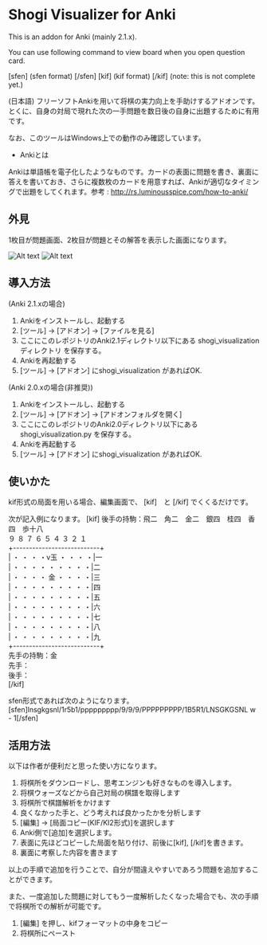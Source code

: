 # Shogi Visualizer for Anki

This is an addon for Anki (mainly 2.1.x).

You can use following command to view board when you open question card.

[sfen] (sfen format) [/sfen]
[kif]  (kif format) [/kif] (note: this is not complete yet.)



(日本語)
フリーソフトAnkiを用いて将棋の実力向上を手助けするアドオンです。
とくに、自身の対局で現れた次の一手問題を数日後の自身に出題するために有用です。

なお、このツールはWindows上での動作のみ確認しています。


* Ankiとは

Ankiは単語帳を電子化したようなものです。カードの表面に問題を書き、裏面に答えを書いておき、さらに複数枚のカードを用意すれば、Ankiが適切なタイミングで出題をしてくれます。参考 :  http://rs.luminousspice.com/how-to-anki/


## 外見
1枚目が問題画面、2枚目が問題とその解答を表示した画面になります。

![Alt text](./images/anki1.png "問題画面")
![Alt text](./images/anki2.png "問題＋解答画面")


## 導入方法

(Anki 2.1.xの場合)
1. Ankiをインストールし、起動する
2. [ツール] → [アドオン] → [ファイルを見る]
3. ここにこのレポジトリのAnki2.1ディレクトリ以下にある shogi_visualizationディレクトリ を保存する。
4. Ankiを再起動する
5. [ツール] → [アドオン] にshogi_visualization があればOK.

(Anki 2.0.xの場合(非推奨))
1. Ankiをインストールし、起動する
2. [ツール] → [アドオン] → [アドオンフォルダを開く]
3. ここにこのレポジトリのAnki2.0ディレクトリ以下にある shogi_visualization.py を保存する。
4. Ankiを再起動する
5. [ツール] → [アドオン] にshogi_visualization があればOK.



## 使いかた
kif形式の局面を用いる場合、編集画面で、
[kif]　と [/kif]
でくくるだけです。

次が記入例になります。
[kif]
後手の持駒：飛二　角二　金二　銀四　桂四　香四　歩十八  
  ９ ８ ７ ６ ５ ４ ３ ２ １  
+---------------------------+  
| ・ ・ ・ ・v玉 ・ ・ ・ ・|一  
| ・ ・ ・ ・ ・ ・ ・ ・ ・|二  
| ・ ・ ・ ・ 金 ・ ・ ・ ・|三  
| ・ ・ ・ ・ ・ ・ ・ ・ ・|四  
| ・ ・ ・ ・ ・ ・ ・ ・ ・|五  
| ・ ・ ・ ・ ・ ・ ・ ・ ・|六  
| ・ ・ ・ ・ ・ ・ ・ ・ ・|七  
| ・ ・ ・ ・ ・ ・ ・ ・ ・|八  
| ・ ・ ・ ・ ・ ・ ・ ・ ・|九  
+---------------------------+  
先手の持駒：金  
先手：  
後手：  
[/kif]  


sfen形式であれば次のようになります。
[sfen]lnsgkgsnl/1r5b1/ppppppppp/9/9/9/PPPPPPPPP/1B5R1/LNSGKGSNL w - 1[/sfen]



## 活用方法
以下は作者が便利だと思った使い方になります。

1. 将棋所をダウンロードし、思考エンジンも好きなものを導入します。
2. 将棋ウォーズなどから自己対局の棋譜を取得します
3. 将棋所で棋譜解析をかけます
4. 良くなかった手と、どう考えれば良かったかを分析します
5. [編集] -> [局面コピー(KIF/KI2形式)]を選択します
6. Anki側で[追加]を選択します。
7. 表面に先ほどコピーした局面を貼り付け、前後に[kif], [/kif]を書きます。
8. 裏面に考察した内容を書きます

以上の手順で追加を行うことで、自分が間違えやすいであろう問題を追加することができます。

また、一度追加した問題に対してもう一度解析したくなった場合でも、次の手順で将棋所での解析が可能です。
1. [編集] を押し、kifフォーマットの中身をコピー
2. 将棋所にペースト

